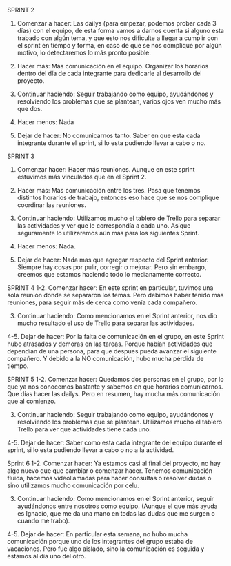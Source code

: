 SPRINT 2
1. Comenzar a hacer: Las dailys (para empezar, podemos probar cada 3 días) con el equipo, de esta forma vamos a darnos cuenta si alguno esta trabado con algún tema, y que esto nos dificulte a llegar a cumplir con el sprint en tiempo y forma, en caso de que se nos complique por algún motivo, lo detectaremos lo más pronto posible.

2. Hacer más: Más comunicación en el equipo. 
Organizar los horarios dentro del día de cada integrante para dedicarle al desarrollo del proyecto.

3. Continuar haciendo: Seguir trabajando como equipo, ayudándonos y resolviendo los problemas que se plantean, varios ojos ven mucho más que dos.

4. Hacer menos: Nada

5. Dejar de hacer: No comunicarnos tanto. 
Saber en que esta cada integrante durante el sprint, si lo esta pudiendo llevar a cabo o no.




SPRINT 3
1. Comenzar hacer: Hacer más reuniones. Aunque en este sprint  estuvimos más vinculados que en el Sprint 2.

2. Hacer más: Más comunicación entre los tres. Pasa que tenemos distintos horarios de trabajo, entonces eso hace que se nos complique coordinar las reuniones.

3. Continuar haciendo: Utilizamos mucho el tablero de Trello para separar las actividades y ver que le correspondía a cada uno. Asique seguramente lo utilizaremos aún más para los siguientes Sprint.

4. Hacer menos: Nada.

5. Dejar de hacer: Nada mas que agregar respecto del Sprint anterior. Siempre hay cosas por pulir, corregir o mejorar. Pero sin embargo, creemos que estamos haciendo todo lo medianamente correcto.



SPRINT 4
1-2. Comenzar hacer: En este sprint en particular, tuvimos una sola reunión donde se separaron los temas. Pero debimos haber tenido más reuniones, para seguir más de cerca como venía cada compañero.

3. Continuar haciendo: Como mencionamos en el Sprint anterior, nos dio mucho resultado el uso de Trello para separar las actividades.

4-5. Dejar de hacer: Por la falta de comunicación en el grupo, en este Sprint hubo atrasados y demoras en las tareas. Porque habían actividades que dependian de una persona, para que despues pueda avanzar el siguiente compañero. Y debido a la NO comunicación, hubo mucha pérdida de tiempo.




SPRINT 5
1-2. Comenzar hacer: Quedamos dos personas en el grupo, por lo que ya nos conocemos bastante y sabemos en que horarios comunicarnos. Que días hacer las dailys. Pero en resumen, hay mucha más comunicación que al comienzo.

3. Continuar haciendo: Seguir trabajando como equipo, ayudándonos y resolviendo los problemas que se plantean. Utilizamos mucho el tablero Trello para ver que actividades tiene cada uno.

4-5. Dejar de hacer: Saber como esta cada integrante del equipo durante el sprint, si lo esta pudiendo llevar a cabo o no a la actividad.


Sprint 6 
1-2. Comenzar hacer: Ya estamos casi al final del proyecto, no hay algo nuevo que que cambiar o comenzar hacer. Tenemos comunicación fluida, hacemos videollamadas para hacer consultas o resolver dudas o sino utilizamos mucho comunicación por celu.

3. Continuar haciendo: Como mencionamos en el Sprint anterior, seguir ayudándonos entre nosotros como equipo. (Aunque el que más ayuda es Ignacio, que me da una mano en todas las dudas que me surgen o cuando me trabo).

4-5. Dejar de hacer: En particular esta semana, no hubo mucha comunicación porque uno de los integrantes del grupo estaba de vacaciones. Pero fue algo aislado, sino la comunicación es seguida y estamos al día uno del otro.

